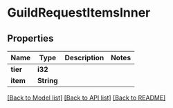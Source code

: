 # GuildRequestItemsInner

## Properties

Name | Type | Description | Notes
------------ | ------------- | ------------- | -------------
**tier** | **i32** |  | 
**item** | **String** |  | 

[[Back to Model list]](../README.md#documentation-for-models) [[Back to API list]](../README.md#documentation-for-api-endpoints) [[Back to README]](../README.md)


